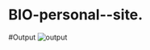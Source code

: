# BIO-personal--site.
#Output
![output](https://user-images.githubusercontent.com/95372432/168468593-c2b4d457-cce8-4520-a430-c01f04f4f9ea.PNG)
